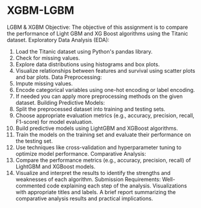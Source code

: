 # XGBM-LGBM
LGBM & XGBM
Objective:
The objective of this assignment is to compare the performance of Light GBM and XG Boost algorithms using the Titanic dataset. 
Exploratory Data Analysis (EDA):
1.	Load the Titanic dataset using Python's pandas library.
2.	Check for missing values.
3.	Explore data distributions using histograms and box plots.
4.	Visualize relationships between features and survival using scatter plots and bar plots.
Data Preprocessing:
1.	Impute missing values.
2.	Encode categorical variables using one-hot encoding or label encoding. 
3.	If needed you can apply more preprocessing methods on the given dataset.
Building Predictive Models:
1.	Split the preprocessed dataset into training and testing sets.
2.	Choose appropriate evaluation metrics (e.g., accuracy, precision, recall, F1-score) for model evaluation.
3.	Build predictive models using LightGBM and XGBoost algorithms.
4.	Train the models on the training set and evaluate their performance on the testing set.
5.	Use techniques like cross-validation and hyperparameter tuning to optimize model performance.
Comparative Analysis:
1.	Compare the performance metrics (e.g., accuracy, precision, recall) of LightGBM and XGBoost models.
2.	Visualize and interpret the results to identify the strengths and weaknesses of each algorithm.
Submission Requirements:
Well-commented code explaining each step of the analysis.
Visualizations with appropriate titles and labels.
A brief report summarizing the comparative analysis results and practical implications.


